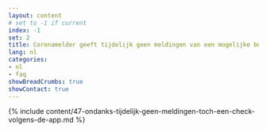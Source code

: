 ```yaml
---
layout: content
# set to -1 if current
index: -1
set: 2
title: Coronamelder geeft tijdelijk geen meldingen van een mogelijke besmetting door. Toch zie ik in de footer van de app nog staan dat er zojuist een laatste check is geweest, hoe zit dat?
lang: nl
categories:
- nl
- faq
showBreadCrumbs: true
showContact: true
---
```

{% include content/47-ondanks-tijdelijk-geen-meldingen-toch-een-check-volgens-de-app.md %}
